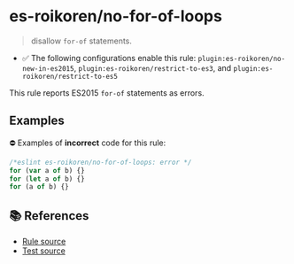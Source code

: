 # es-roikoren/no-for-of-loops
> disallow `for-of` statements.

- ✅ The following configurations enable this rule: `plugin:es-roikoren/no-new-in-es2015`, `plugin:es-roikoren/restrict-to-es3`, and `plugin:es-roikoren/restrict-to-es5`

This rule reports ES2015 `for-of` statements as errors.

## Examples

⛔ Examples of **incorrect** code for this rule:

```js
/*eslint es-roikoren/no-for-of-loops: error */
for (var a of b) {}
for (let a of b) {}
for (a of b) {}
```

## 📚 References

- [Rule source](https://github.com/roikoren755/eslint-plugin-es/blob/v0.0.5/src/rules/no-for-of-loops.ts)
- [Test source](https://github.com/roikoren755/eslint-plugin-es/blob/v0.0.5/tests/src/rules/no-for-of-loops.ts)

